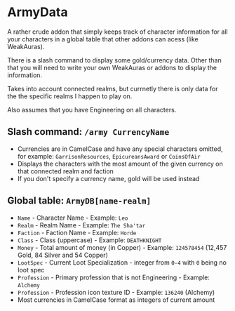 # ArmyData

A rather crude addon that simply keeps track of character information for all your characters in a global table that other addons can acess (like WeakAuras).

There is a slash command to display some gold/currency data. Other than that you will need to write your own WeakAuras or addons to display the information.

Takes into account connected realms, but currnetly there is only data for the the specific realms I happen to play on.

Also assumes that you have Engineering on all characters.

## Slash command: ``/army CurrencyName``

- Currencies are in CamelCase and have any special characters omitted, for example: ``GarrisonResources``, ``EpicureansAward`` or ``CoinsOfAir``
- Displays the characters with the most amount of the given currency on that connected realm and faction
- If you don't specify a currency name, gold will be used instead

## Global table: ``ArmyDB[name-realm]``

- ``Name`` - Character Name - Example: ``Leo``
- ``Realm`` - Realm Name - Example: ``The Sha'tar``
- ``Faction`` - Faction Name - Example: ``Horde``
- ``Class`` - Class (uppercase) - Example: ``DEATHKNIGHT``
- ``Money`` - Total amount of money (in Copper) - Example: ``124578454`` (12,457 Gold, 84 Silver and 54 Copper)
- ``LootSpec`` - Current Loot Specialization - integer from ``0-4`` with ``0`` being no loot spec
- ``Profession`` - Primary profession that is not Engineering - Example: ``Alchemy``
- ``Profession`` - Profession icon texture ID - Example: ``136240`` (Alchemy)
- Most currencies in CamelCase format as integers of current amount
